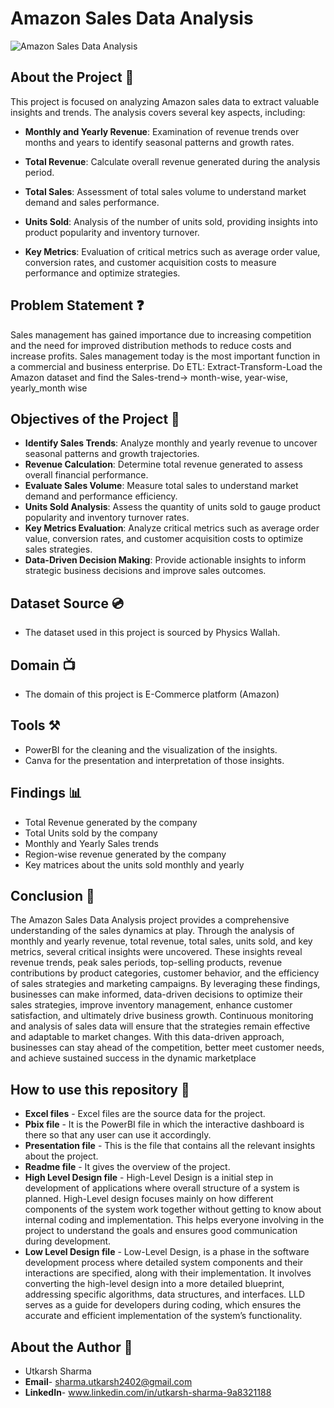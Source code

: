 # Amazon Sales Data Analysis
![Amazon Sales Data Analysis](https://assets.mspimages.in/gear/wp-content/uploads/2021/07/Amazon-1.jpg)

## About the Project 🚀
This project is focused on analyzing Amazon sales data to extract valuable insights and trends. The analysis covers several key aspects, including:

- **Monthly and Yearly Revenue**: Examination of revenue trends over months and years to identify seasonal patterns and growth rates.

- **Total Revenue**: Calculate overall revenue generated during the analysis period.

- **Total Sales**: Assessment of total sales volume to understand market demand and sales performance.

- **Units Sold**: Analysis of the number of units sold, providing insights into product popularity and inventory turnover.

- **Key Metrics**: Evaluation of critical metrics such as average order value, conversion rates, and customer acquisition costs to measure performance and optimize strategies.

## Problem Statement ❓
Sales management has gained importance due to increasing competition and the need for improved distribution methods to reduce costs and increase profits. 
Sales management today is the most important function in a commercial and business enterprise.
Do ETL: Extract-Transform-Load the Amazon dataset and find the
Sales-trend-> month-wise, year-wise, yearly_month wise

## Objectives of the Project 🎯
- **Identify Sales Trends**: Analyze monthly and yearly revenue to uncover seasonal patterns and growth trajectories.
- **Revenue Calculation**: Determine total revenue generated to assess overall financial performance.
- **Evaluate Sales Volume**: Measure total sales to understand market demand and performance efficiency.
- **Units Sold Analysis**: Assess the quantity of units sold to gauge product popularity and inventory turnover rates.
- **Key Metrics Evaluation**: Analyze critical metrics such as average order value, conversion rates, and customer acquisition costs to optimize sales strategies.
- **Data-Driven Decision Making**: Provide actionable insights to inform strategic business decisions and improve sales outcomes.

## Dataset Source 💿
- The dataset used in this project is sourced by Physics Wallah.

## Domain 📺
- The domain of this project is E-Commerce platform (Amazon)

## Tools ⚒️
- PowerBI for the cleaning and the visualization of the insights.
- Canva for the presentation and interpretation of those insights.

## Findings 📊
- Total Revenue generated by the company
- Total Units sold by the company
- Monthly and Yearly Sales trends
- Region-wise revenue generated by the company
- Key matrices about the units sold monthly and yearly

## Conclusion 🚀
The Amazon Sales Data Analysis project provides a comprehensive understanding of the sales dynamics at play. Through the analysis of monthly and yearly revenue, 
total revenue, total sales, units sold, and key metrics, several critical insights were uncovered. These insights reveal revenue trends, peak sales periods, top-selling 
products, revenue contributions by product categories, customer behavior, and the efficiency of sales strategies and marketing campaigns. By leveraging these findings, 
businesses can make informed, data-driven decisions to optimize their sales strategies, improve inventory management, enhance customer satisfaction, and ultimately drive 
business growth. Continuous monitoring and analysis of sales data will ensure that the strategies remain effective and adaptable to market changes. With this data-driven 
approach, businesses can stay ahead of the competition, better meet customer needs, and achieve sustained success in the dynamic marketplace

## How to use this repository 📍
- **Excel files** - Excel files are the source data for the project.
- **Pbix file** - It is the PowerBI file in which the interactive dashboard is there so that any user can use it accordingly.
- **Presentation file** - This is the file that contains all the relevant insights about the project.
- **Readme file** - It gives the overview of the project.
- **High Level Design file** - High-Level Design is a initial step in development of applications where overall structure of a system is planned. High-Level design focuses mainly on how different components of      the system work together without getting to know about internal coding and implementation. This helps everyone involving in the project to understand the goals and ensures good communication during development.
- **Low Level Design file** - Low-Level Design, is a phase in the software development process where detailed system components and their interactions are specified, along with their implementation. It involves     converting the high-level design into a more detailed blueprint, addressing specific algorithms, data structures, and interfaces. LLD serves as a guide for developers during coding, which ensures the accurate     and efficient implementation of the system’s functionality.

## About the Author 📃
- Utkarsh Sharma
- **Email**- sharma.utkarsh2402@gmail.com
- **LinkedIn**- www.linkedin.com/in/utkarsh-sharma-9a8321188
